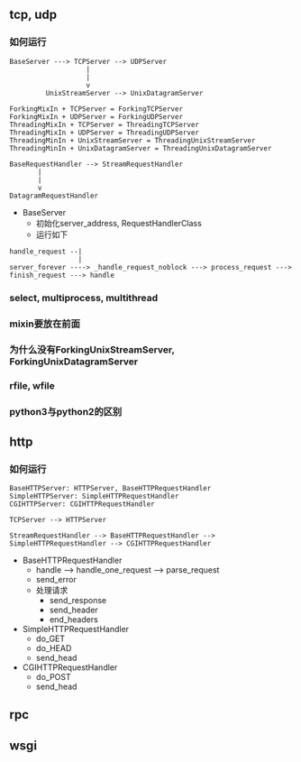 ## tcp, udp

### 如何运行

```
BaseServer ---> TCPServer --> UDPServer
                   |
                   |
                   v
         UnixStreamServer --> UnixDatagramServer
```

```
ForkingMixIn + TCPServer = ForkingTCPServer
ForkingMixIn + UDPServer = ForkingUDPServer
ThreadingMixIn + TCPServer = ThreadingTCPServer
ThreadingMixIn + UDPServer = ThreadingUDPServer
ThreadingMinIn + UnixStreamServer = ThreadingUnixStreamServer
ThreadingMinIn + UnixDatagramServer = ThreadingUnixDatagramServer
```

```
BaseRequestHandler --> StreamRequestHandler
       |
       |
       v
DatagramRequestHandler
```

- BaseServer
  - 初始化server_address, RequestHandlerClass
  - 运行如下
  
```
handle_request --|
                 |
server_forever ----> _handle_request_noblock ---> process_request ---> finish_request ---> handle
```

### select, multiprocess, multithread

### mixin要放在前面

### 为什么没有ForkingUnixStreamServer, ForkingUnixDatagramServer

### rfile, wfile

### python3与python2的区别

## http

### 如何运行

```
BaseHTTPServer: HTTPServer, BaseHTTPRequestHandler
SimpleHTTPServer: SimpleHTTPRequestHandler
CGIHTTPServer: CGIHTTPRequestHandler
```

```
TCPServer --> HTTPServer
```

```
StreamRequestHandler --> BaseHTTPRequestHandler --> SimpleHTTPRequestHandler --> CGIHTTPRequestHandler
```

- BaseHTTPRequestHandler
  - handle --> handle_one_request --> parse_request
  - send_error
  - 处理请求
    - send_response
    - send_header
    - end_headers
- SimpleHTTPRequestHandler
  - do_GET
  - do_HEAD
  - send_head
- CGIHTTPRequestHandler
  - do_POST
  - send_head

## rpc

## wsgi